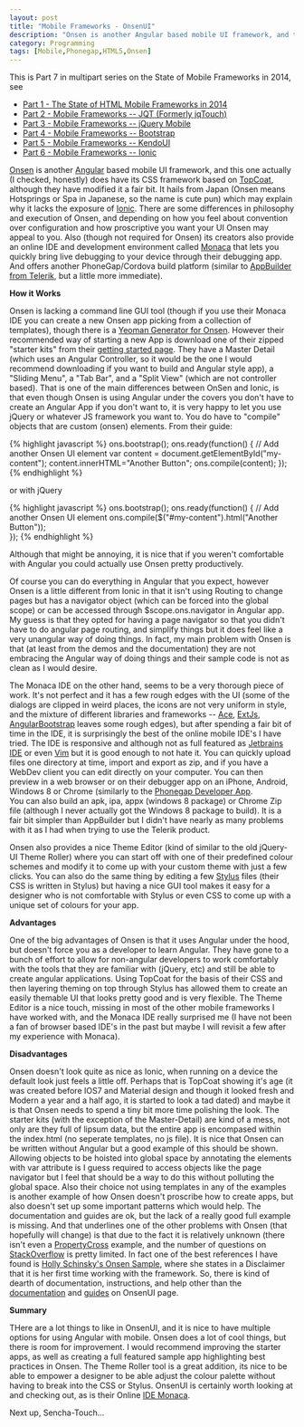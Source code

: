 ```yaml
---
layout: post
title: "Mobile Frameworks - OnsenUI"
description: "Onsen is another Angular based mobile UI framework, and this one actually (I checked, honestly) does have its CSS framework based on TopCoat, although they have modified it a fair bit. It hails from Japan (Onsen means Hotsprings or Spa in Japanese, so the name is cute pun) which may explain why it lacks the exposure of Ionic. "
category: Programming
tags: [Mobile,Phonegap,HTML5,Onsen]
---
```



This is Part 7 in multipart series on the State of Mobile Frameworks in 2014, see

* [Part 1 - The State of HTML Mobile Frameworks in 2014](/programming/2014/04/22/the-state-of-html-mobile-frameworks-in-2014/)
* [Part 2 - Mobile Frameworks -- JQT (Formerly jqTouch)](/programming/2014/04/24/mobile-frameworks-jqt/)
* [Part 3 - Mobile Frameworks -- jQuery Mobile](/programming/2014/04/26/mobile-frameworks-jquery-mobile/)
* [Part 4 - Mobile Frameworks -- Bootstrap](/programming/2014/05/08/mobile-frameworks-bootstrap/)
* [Part 5 - Mobile Frameworks -- KendoUI](/programming/2014/07/28/mobile-frameworks-kendoui/)
* [Part 6 - Mobile Frameworks -- Ionic](/programming/2014/10/11/mobile-frameworks-ionic/)

[Onsen](http://onsen.io/) is another [Angular](https://angularjs.org) based mobile UI framework, and this one actually (I checked, honestly)
does have its CSS framework based on [TopCoat](http://topcoat.io), although they have modified it a fair bit.  It hails from Japan 
(Onsen means Hotsprings or Spa in Japanese, so the name is cute pun) which may explain why it lacks the exposure of [Ionic](http://ionicframework.com/).
There are some differences in philosophy and execution of Onsen, and depending on how you feel about convention over configuration
and how proscriptive you want your UI Onsen may appeal to you.  Also (though not required for Onsen) its creators also provide
an online IDE and development environment called [Monaca](http://monaca.mobi/en/) that lets you quickly bring live debugging to your device through their debugging app.  And
offers another PhoneGap/Cordova build platform (similar to [AppBuilder from Telerik](http://www.telerik.com/appbuilder1), but a little
more immediate).

**How it Works**

Onsen is lacking a command line GUI tool (though if you use their Monaca IDE you can create a new Onsen app picking from
a collection of templates), though there is a [Yeoman Generator for Onsen](https://github.com/arvindr21/generator-onsenui-phonegap).
However their recommended way of starting a new App is download one of their zipped "starter kits" from their [getting started page](http://onsen.io/guide/getting_started.html).
They have a Master Detail (which uses an Angular Controller, so it would be the one I would recommend downloading if you want to build
and Angular style app), a "Sliding Menu", a "Tab Bar", and a "Split View" (which are not controller based).  That is one
of the main differences between OnSen and Ionic, is that even though Onsen is using Angular under the covers you don't
have to create an Angular App if you don't want to, it is very happy to let you use jQuery or whatever JS framework you want to.  You
do have to "compile" objects that are custom (onsen) elements.  From their guide:

{% highlight javascript %}
ons.bootstrap();
ons.ready(function() {
    // Add another Onsen UI element
    var content = document.getElementById("my-content");
    content.innerHTML="<ons-button>Another Button</ons-button>";
    ons.compile(content);
});
{% endhighlight %}
     
or with jQuery
     
{% highlight javascript %}
ons.bootstrap();
ons.ready(function() {
    // Add another Onsen UI element
    ons.compile($("#my-content").html("<ons-button>Another Button</ons-button>"));    
});
{% endhighlight %}

Although that might be annoying, it is nice that if you weren't comfortable with Angular you could actually use Onsen pretty
productively.

Of course you can do everything in Angular that you expect, however Onsen is a little different from Ionic in that
it isn't using Routing to change pages but has a navigator object (which can be forced into the global scope) or can
be accessed through $scope.ons.navigator in Angular app.  My guess is that they opted for having a page navigator so
that you didn't have to do angular page routing, and simplify things but it does feel like a very unangular way
of doing things.  In fact, my main problem with Onsen is that (at least from the demos and the documentation) they
are not embracing the Angular way of doing things and their sample code is not as clean as I would desire.  

The Monaca IDE on the other hand, seems to be a very thorough piece of work.  It's not perfect and it has a few rough
edges with the UI (some of the dialogs are clipped in weird places, the icons are not very uniform in style, and the mixture
of different libraries and frameworks -- [Ace](http://ace.c9.io/), [ExtJs](http://www.sencha.com/products/extjs/), [AngularBootstrap](http://angular-ui.github.io/bootstrap/)
leaves some rough edges), but after spending a fair bit of time in the IDE, it is surprisingly the best of the online mobile IDE's I have tried.
The IDE is responsive and although not as full featured as [Jetbrains IDE](https://www.jetbrains.com/webstorm/) or even 
[Vim](http://www.vim.org) but it is good enough to not hate it.  You can quickly upload files one directory at time, import and export as zip, 
and if you have a WebDev client you can edit directly on your computer.  You can then preview in a web browser or on their debugger app 
on an iPhone, Android, Windows 8 or Chrome (similarly to the [Phonegap Developer App](http://app.phonegap.com/).  
You can also build an apk, ipa, appx (windows 8 package) or Chrome Zip file (although I never actually got the Windows 8
package to build).  It is a fair bit simpler than AppBuilder but I didn't have nearly as many problems with it as I had
when trying to use the Telerik product.

Onsen also provides a nice Theme Editor (kind of similar to the old jQuery-UI Theme Roller) where you can start off with 
one of their predefined colour schemes and modify it to come up with your custom theme with just a few clicks.  You can
also do the same thing by editing a few [Stylus](http://learnboost.github.io/stylus/) files (their CSS is written
in Stylus) but having a nice GUI tool makes it easy for a designer who is not comfortable with Stylus or even CSS
to come up with a unique set of colours for your app.

**Advantages**

One of the big advantages of Onsen is that it uses Angular under the hood, but doesn't force you as a developer to
learn Angular.  They have gone to a bunch of effort to allow for non-angular developers to work comfortably with the
tools that they are familiar with (jQuery, etc) and still be able to create angular applications.  Using TopCoat for the
basis of their CSS and then layering theming on top through Stylus has allowed them to create an easily themable UI
that looks pretty good and is very flexible.  The Theme Editor is a nice touch, missing in most of the other mobile frameworks
I have worked with, and the Monaca IDE really surprised me (I have not been a fan of browser based IDE's in the past but
maybe I will revisit a few after my experience with Monaca).

**Disadvantages**

Onsen doesn't look quite as nice as Ionic, when running on a device the default look just feels a little off.  Perhaps that
is TopCoat showing it's age (it was created before IOS7 and Material design and though it looked fresh and Modern a year and
a half ago, it is started to look a tad dated) and maybe it is that Onsen needs to spend a tiny bit more time polishing the look.
The starter kits (with the exception of the Master-Detail) are kind of a mess, not only are they full of lipsum data, but
the entire app is encompased within the index.html (no seperate templates, no js file).  It is nice that Onsen can be written
without Angular but a good example of this should be shown.  Allowing objects to be hoisted into global space by annotating 
the elements with var attribute is I guess required to access objects like the page navigator but I feel that should be a
way to do this without polluting the global space.  Also their choice not using templates in any of the examples is another
example of how Onsen doesn't proscribe how to create apps, but also doesn't set up some important patterns which would help.
The documentation and guides are ok, but the lack of a really good full example is missing.  And that underlines one of
the other problems with Onsen (that hopefully will change) is that due to the fact it is relatively unknown (there isn't
even a [PropertyCross](http://propertycross.com/) example, and the number of questions on [StackOverflow](http://stackoverflow.com/questions/tagged/onsen-ui)
is pretty limited.  In fact one of the best references I have found is [Holly Schinsky's Onsen Sample](http://devgirl.org/2014/05/13/sample-phonegap-application-with-angularjsonsenui/), where she states in a Disclaimer that it is her
first time working with the framework.  So, there is kind of dearth of documentation, instructions, and help other than
the [documentation](http://onsen.io/guide/components.html) and [guides](http://onsen.io/guide/overview.html) on OnsenUI page.

**Summary**

THere are a lot things to like in OnsenUI, and it is nice to have multiple options for using Angular with mobile.  Onsen
does a lot of cool things, but there is room for improvement.  I would recommend improving the starter apps, as well as
creating a full featured sample app highlighting best practices in Onsen.  The Theme Roller tool is a great addition, its
nice to be able to empower a designer to be able adjust the colour palette without having to break into the CSS or Stylus.
OnsenUI is certainly worth looking at and checking out, as is their Online [IDE Monaca](http://monaca.mobi/en/).

Next up, Sencha-Touch...

